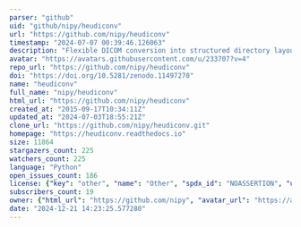 ```yaml
---
parser: "github"
uid: "github/nipy/heudiconv"
url: "https://github.com/nipy/heudiconv"
timestamp: "2024-07-07 00:39:46.126063"
description: "Flexible DICOM conversion into structured directory layouts"
avatar: "https://avatars.githubusercontent.com/u/233707?v=4"
repo_url: "https://github.com/nipy/heudiconv"
doi: "https://doi.org/10.5281/zenodo.11497270"
name: "heudiconv"
full_name: "nipy/heudiconv"
html_url: "https://github.com/nipy/heudiconv"
created_at: "2015-09-17T10:34:11Z"
updated_at: "2024-07-03T18:55:21Z"
clone_url: "https://github.com/nipy/heudiconv.git"
homepage: "https://heudiconv.readthedocs.io"
size: 11864
stargazers_count: 225
watchers_count: 225
language: "Python"
open_issues_count: 186
license: {"key": "other", "name": "Other", "spdx_id": "NOASSERTION", "url": null, "node_id": "MDc6TGljZW5zZTA="}
subscribers_count: 19
owner: {"html_url": "https://github.com/nipy", "avatar_url": "https://avatars.githubusercontent.com/u/233707?v=4", "login": "nipy", "type": "Organization"}
date: "2024-12-21 14:23:25.577280"
---
```

